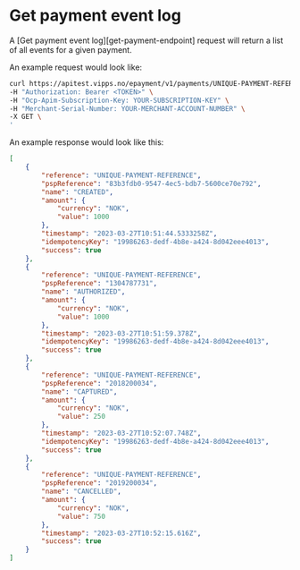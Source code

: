 <!-- START_METADATA
---
sidebar_label: Get payment event log
sidebar_position: 100
---
END_METADATA -->

# Get payment event log

A [Get payment event log][get-payment-endpoint] request will return a list of all events for a given payment.

An example request would look like:

```bash
curl https://apitest.vipps.no/epayment/v1/payments/UNIQUE-PAYMENT-REFERENCE/events \
-H "Authorization: Bearer <TOKEN>" \
-H "Ocp-Apim-Subscription-Key: YOUR-SUBSCRIPTION-KEY" \
-H "Merchant-Serial-Number: YOUR-MERCHANT-ACCOUNT-NUMBER" \
-X GET \
'
```

An example response would look like this:
```json
[
    {
        "reference": "UNIQUE-PAYMENT-REFERENCE",
        "pspReference": "83b3fdb0-9547-4ec5-bdb7-5600ce70e792",
        "name": "CREATED",
        "amount": {
            "currency": "NOK",
            "value": 1000
        },
        "timestamp": "2023-03-27T10:51:44.5333258Z",
        "idempotencyKey": "19986263-dedf-4b8e-a424-8d042eee4013",
        "success": true
    },
    {
        "reference": "UNIQUE-PAYMENT-REFERENCE",
        "pspReference": "1304787731",
        "name": "AUTHORIZED",
        "amount": {
            "currency": "NOK",
            "value": 1000
        },
        "timestamp": "2023-03-27T10:51:59.378Z",
        "idempotencyKey": "19986263-dedf-4b8e-a424-8d042eee4013",
        "success": true
    },
    {
        "reference": "UNIQUE-PAYMENT-REFERENCE",
        "pspReference": "2018200034",
        "name": "CAPTURED",
        "amount": {
            "currency": "NOK",
            "value": 250
        },
        "timestamp": "2023-03-27T10:52:07.748Z",
        "idempotencyKey": "19986263-dedf-4b8e-a424-8d042eee4013",
        "success": true
    },
    {
        "reference": "UNIQUE-PAYMENT-REFERENCE",
        "pspReference": "2019200034",
        "name": "CANCELLED",
        "amount": {
            "currency": "NOK",
            "value": 750
        },
        "timestamp": "2023-03-27T10:52:15.616Z",
        "success": true
    }
]
```


[get-payment-event-log-endpoint]: https://vippsas.github.io/vipps-developer-docs/api/epayment#tag/QueryPayments/operation/getPaymentEventLog
